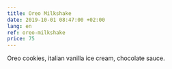 ```yaml
---
title: Oreo Milkshake
date: 2019-10-01 08:47:00 +02:00
lang: en
ref: oreo-milkshake
price: 75
---
```


Oreo cookies, italian vanilla ice cream, chocolate sauce.

